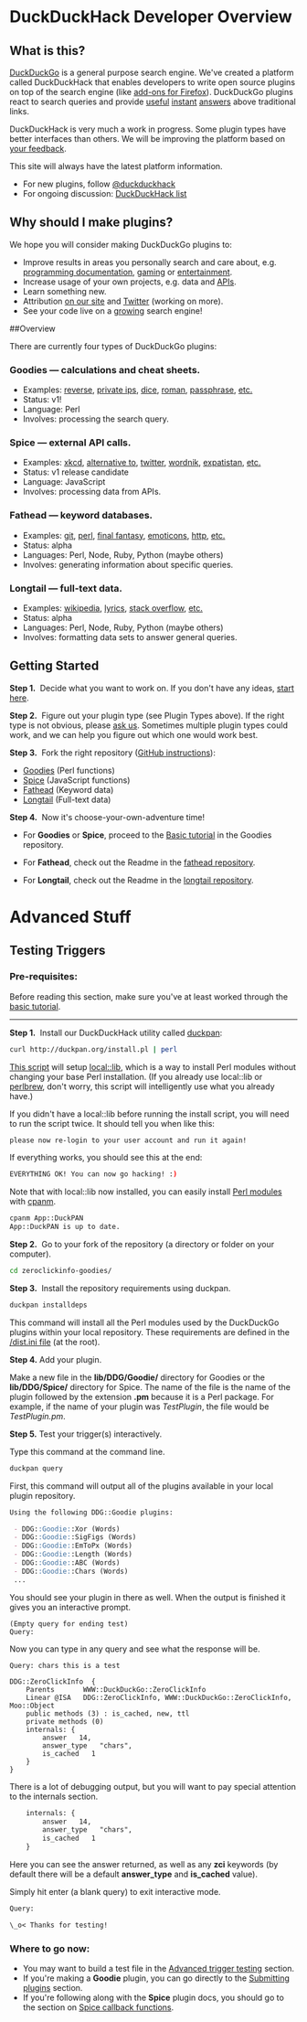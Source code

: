 DuckDuckHack Developer Overview
===
## What is this?

[DuckDuckGo](https://duckduckgo.com/) is a general purpose search engine. We've created a platform called DuckDuckHack that enables developers to write open source plugins on top of the search engine (like [add-ons for Firefox](https://addons.mozilla.org/en-US/firefox/addon/duckduckgo-ssl/?src=search)). DuckDuckGo plugins react to search queries and provide [useful](https://duckduckgo.com/?q=%40duckduckgo) [instant](https://duckduckgo.com/?q=roman+xvi) [answers](https://duckduckgo.com/?q=private+ips) above traditional links.

DuckDuckHack is very much a work in progress. Some plugin types have better interfaces than others. We will be improving the platform based on [your feedback](https://fiesta.cc/~duckduckhack).

This site will always have the latest platform information.

* For new plugins, follow [@duckduckhack](https://twitter.com/duckduckhack)
* For ongoing discussion: [DuckDuckHack list](https://www.listbox.com/subscribe/?list_id=197814)


## Why should I make plugins?

We hope you will consider making DuckDuckGo plugins to:

* Improve results in areas you personally search and care about, e.g. [programming documentation](https://duckduckgo.com/?q=perl+split), [gaming](https://duckduckgo.com/?q=roll+3d12+%2B+4) or [entertainment](https://duckduckgo.com/?q=xkcd).
* Increase usage of your own projects, e.g. data and [APIs](https://duckduckgo.com/?q=cost+of+living+nyc+philadelphia).
* Learn something new.
* Attribution [on our site](https://duckduckgo.com/goodies.html) and [Twitter](https://twitter.com/duckduckhack) (working on more).
* See your code live on a [growing](https://duckduckgo.com/traffic.html) search engine!

##Overview

There are currently four types of DuckDuckGo plugins:

### Goodies &mdash; calculations and cheat sheets.

 * Examples: [reverse](https://duckduckgo.com/?q=reverse+test), [private ips](https://duckduckgo.com/?q=private+ip), [dice](https://duckduckgo.com/?q=throw+5+dice), [roman](https://duckduckgo.com/?q=roman+cvi), [passphrase](https://duckduckgo.com/?q=passphrase+4+words), [etc.](https://github.com/duckduckgo/zeroclickinfo-goodies/tree/master/lib/DDG/Goodie)
 * Status: v1!
 * Language: Perl
 * Involves: processing the search query.

### Spice &mdash; external API calls.

 * Examples: [xkcd](https://duckduckgo.com/?q=xkcd), [alternative to](https://duckduckgo.com/?q=alternative+to+picasa), [twitter](https://duckduckgo.com/?q=%40duckduckgo), [wordnik](https://duckduckgo.com/?q=random+word+3-5), [expatistan](https://duckduckgo.com/?q=cost+of+living+nyc+philadelphia), [etc.](https://github.com/duckduckgo/zeroclickinfo-spice/tree/master/lib/DDG/Spice)
 * Status: v1 release candidate
 * Language: JavaScript
 * Involves: processing data from APIs.

### Fathead &mdash; keyword databases.

 * Examples: [git](https://duckduckgo.com/?q=git+branch), [perl](https://duckduckgo.com/?q=perl+split), [final fantasy](http://duckduckgo.com/?q=gippal), [emoticons](http://duckduckgo.com/?q=%28%3E_%3C%29), [http](http://duckduckgo.com/?q=http+304), [etc.](https://github.com/duckduckgo/zeroclickinfo-fathead)
 * Status: alpha
 * Languages: Perl, Node, Ruby, Python (maybe others)
 * Involves: generating information about specific queries.

### Longtail &mdash; full-text data.

 * Examples: [wikipedia](https://duckduckgo.com/?q=snow+albedo), [lyrics](https://duckduckgo.com/?q=what%27s+my+age+again+lyrics), [stack overflow](https://duckduckgo.com/?q=nginx+apache), [etc.](https://github.com/duckduckgo/zeroclickinfo-longtail)
 * Status: alpha
 * Languages: Perl, Node, Ruby, Python (maybe others)
 * Involves: formatting data sets to answer general queries.


## Getting Started


**Step 1.** &nbsp;Decide what you want to work on. If you don't have any ideas, [start here](http://ideas.duckduckhack.com/).

**Step 2.** &nbsp;Figure out your plugin type (see Plugin Types above). If the right type is not obvious, please <a href="FAQ.md">ask us</a>. Sometimes multiple plugin types could work, and we can help you figure out which one would work best.

**Step 3.** &nbsp;Fork the right repository ([GitHub instructions](http://help.github.com/fork-a-repo/)):

 * [Goodies](https://github.com/duckduckgo/zeroclickinfo-goodies) (Perl functions)
 * [Spice](https://github.com/duckduckgo/zeroclickinfo-spice) (JavaScript functions)
 * [Fathead](https://github.com/duckduckgo/zeroclickinfo-fathead) (Keyword data)
 * [Longtail](https://github.com/duckduckgo/zeroclickinfo-longtail) (Full-text data)

**Step 4.** &nbsp;Now it's choose-your-own-adventure time!

 * For **Goodies** or **Spice**, proceed to the [Basic tutorial](https://github.com/duckduckgo/zeroclickinfo-goodies) in the Goodies repository.

 * For **Fathead**, check out the Readme in the [fathead repository](https://github.com/duckduckgo/zeroclickinfo-fathead).
 * For **Longtail**, check out the Readme in the [longtail repository](https://github.com/duckduckgo/zeroclickinfo-longtail).

Advanced Stuff
===

## Testing Triggers
### Pre-requisites:
Before reading this section, make sure you've at least worked through the [basic tutorial](https://github.com/duckduckgo/zeroclickinfo-goodies/blob/master/README.md#basic-tutorial).


----

**Step 1.** &nbsp;Install our DuckDuckHack utility called [duckpan](https://metacpan.org/module/App::DuckPAN):

```bash
curl http://duckpan.org/install.pl | perl
```

[This script](https://github.com/duckduckgo/p5-duckpan-installer) will setup [local::lib](https://metacpan.org/module/local::lib), which is a way to install Perl modules without changing your base Perl installation. (If you already use local::lib or [perlbrew](https://metacpan.org/module/perlbrew), don't worry, this script will intelligently use what you already have.)

If you didn't have a local::lib before running the install script, you will need to run the script twice. It should tell you when like this:

```txt
please now re-login to your user account and run it again!
```

If everything works, you should see this at the end:

```bash
EVERYTHING OK! You can now go hacking! :)
```

Note that with local::lib now installed, you can easily install [Perl modules](http://search.cpan.org/) with [cpanm](https://metacpan.org/module/cpanm).

```bash
cpanm App::DuckPAN
App::DuckPAN is up to date.
```

**Step 2.** &nbsp;Go to your fork of the repository (a directory or folder on your computer).

```bash
cd zeroclickinfo-goodies/
```

**Step 3.** &nbsp;Install the repository requirements using duckpan.

```txt
duckpan installdeps
```

This command will install all the Perl modules used by the DuckDuckGo plugins within your local repository. These requirements are defined in the [/dist.ini file](http://blog.urth.org/2010/06/walking-through-a-real-distini.html) (at the root).

**Step 4.** Add your plugin.

Make a new file in the **lib/DDG/Goodie/** directory for Goodies or the **lib/DDG/Spice/** directory for Spice. The name of the file is the name of the plugin followed by the extension **.pm** because it is a Perl package. For example, if the name of your plugin was _TestPlugin_, the file would be _TestPlugin.pm_.

**Step 5.** Test your trigger(s) interactively.

Type this command at the command line.

```txt
duckpan query
```

First, this command will output all of the plugins available in your local plugin repository.

```md
Using the following DDG::Goodie plugins:

 - DDG::Goodie::Xor (Words)
 - DDG::Goodie::SigFigs (Words)
 - DDG::Goodie::EmToPx (Words)
 - DDG::Goodie::Length (Words)
 - DDG::Goodie::ABC (Words)
 - DDG::Goodie::Chars (Words)
 ...
```

You should see your plugin in there as well. When the output is finished it gives you an interactive prompt.

```
(Empty query for ending test)
Query:
```

Now you can type in any query and see what the response will be.

```
Query: chars this is a test

DDG::ZeroClickInfo  {
    Parents       WWW::DuckDuckGo::ZeroClickInfo
    Linear @ISA   DDG::ZeroClickInfo, WWW::DuckDuckGo::ZeroClickInfo, Moo::Object
    public methods (3) : is_cached, new, ttl
    private methods (0)
    internals: {
        answer   14,
        answer_type   "chars",
        is_cached   1
    }
}
```

There is a lot of debugging output, but you will want to pay special attention to the internals section.

```txt
    internals: {
        answer   14,
        answer_type   "chars",
        is_cached   1
    }
```

Here you can see the answer returned, as well as any **zci** keywords (by default there will be a default **answer_type** and **is_cached** value).

Simply hit enter (a blank query) to exit interactive mode.

```txt
Query:

\_o< Thanks for testing!
```

### Where to go now:

* You may want to build a test file in the [Advanced trigger testing](#advanced-trigger-testing) section.
* If you're making a **Goodie** plugin, you can go directly to the [Submitting plugins](#submitting-plugins) section.
* If you're following along with the **Spice** plugin docs, you should go to the section on [Spice callback functions](https://github.com/duckduckgo/zeroclickinfo-spice/blob/master/README.md#spice-callback-functions).
